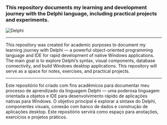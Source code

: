 ### This repository documents my learning and development journey with the Delphi language, including practical projects and experiments.
![Delphi](https://img.shields.io/badge/Delphi-0d1117?style=for-the-badge&logo=delphi&logoColor=25fafe)

---
This repository was created for academic purposes to document my learning journey with Delphi — a powerful object-oriented programming language and IDE for rapid development of native Windows applications.
The main goal is to explore Delphi’s syntax, visual components, database connectivity, and build Windows desktop applications. This repository will serve as a space for notes, exercises, and practical projects.

---
Este repositório foi criado com fins acadêmicos para documentar meu processo de aprendizado da linguagem Delphi — uma poderosa linguagem orientada a objetos e IDE para desenvolvimento rápido de aplicações nativas para Windows.
O objetivo principal é explorar a sintaxe do Delphi, componentes visuais, conexão com banco de dados e construção de aplicações desktop. Este repositório servirá como espaço para anotações, exercícios e projetos práticos.
